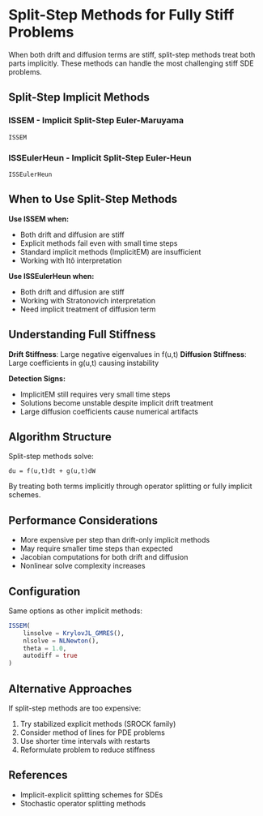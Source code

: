 # Split-Step Methods for Fully Stiff Problems

When both drift and diffusion terms are stiff, split-step methods treat both parts implicitly. These methods can handle the most challenging stiff SDE problems.

## Split-Step Implicit Methods

### ISSEM - Implicit Split-Step Euler-Maruyama

```@docs
ISSEM
```

### ISSEulerHeun - Implicit Split-Step Euler-Heun

```@docs
ISSEulerHeun
```

## When to Use Split-Step Methods

**Use ISSEM when:**

  - Both drift and diffusion are stiff
  - Explicit methods fail even with small time steps
  - Standard implicit methods (ImplicitEM) are insufficient
  - Working with Itô interpretation

**Use ISSEulerHeun when:**

  - Both drift and diffusion are stiff
  - Working with Stratonovich interpretation
  - Need implicit treatment of diffusion term

## Understanding Full Stiffness

**Drift Stiffness**: Large negative eigenvalues in f(u,t)
**Diffusion Stiffness**: Large coefficients in g(u,t) causing instability

**Detection Signs:**

  - ImplicitEM still requires very small time steps
  - Solutions become unstable despite implicit drift treatment
  - Large diffusion coefficients cause numerical artifacts

## Algorithm Structure

Split-step methods solve:

```
du = f(u,t)dt + g(u,t)dW
```

By treating both terms implicitly through operator splitting or fully implicit schemes.

## Performance Considerations

  - More expensive per step than drift-only implicit methods
  - May require smaller time steps than expected
  - Jacobian computations for both drift and diffusion
  - Nonlinear solve complexity increases

## Configuration

Same options as other implicit methods:

```julia
ISSEM(
    linsolve = KrylovJL_GMRES(),
    nlsolve = NLNewton(),
    theta = 1.0,
    autodiff = true
)
```

## Alternative Approaches

If split-step methods are too expensive:

 1. Try stabilized explicit methods (SROCK family)
 2. Consider method of lines for PDE problems
 3. Use shorter time intervals with restarts
 4. Reformulate problem to reduce stiffness

## References

  - Implicit-explicit splitting schemes for SDEs
  - Stochastic operator splitting methods
